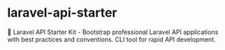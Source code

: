 # laravel-api-starter
 🚀 Laravel API Starter Kit - Bootstrap professional Laravel API applications with best practices and conventions. CLI tool for rapid API development.
